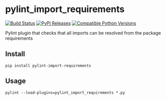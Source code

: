 # pylint_import_requirements

[![Build Status](https://travis-ci.com/WanzenBug/pylint-import-requirements.svg?branch=master)](https://travis-ci.com/WanzenBug/pylint-import-requirements)
[![PyPI Releases](https://img.shields.io/pypi/v/pylint-import-requirements.svg)](https://pypi.org/project/pylint-import-requirements/#history)
[![Compatible Python Versions](https://img.shields.io/pypi/pyversions/pylint-import-requirements.svg)](https://pypi.org/project/pylint-import-requirements/)

Pylint plugin that checks that all imports can be resolved from the package requirements

## Install
```
pip install pylint-import-requirements
```

## Usage
```
pylint --load-plugins=pylint_import_requirements *.py
```
